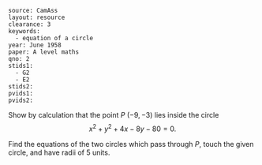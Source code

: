 ````
source: CamAss
layout: resource
clearance: 3
keywords: 
  - equation of a circle
year: June 1958
paper: A level maths
qno: 2
stids1:
  - G2
  - E2
stids2:
pvids1:
pvids2:

````

Show by calculation that the point $P$  $(-9,-3)$ lies inside the circle
$$x^2+y^2+4x-8y-80=0.$$

Find the equations of the two circles which pass through $P$, touch the given circle, and have radii of 5 units.
